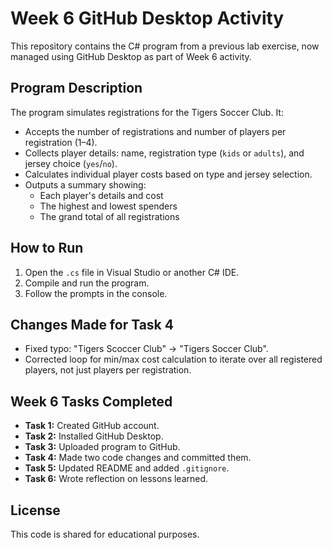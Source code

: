 # Week 6 GitHub Desktop Activity

This repository contains the C# program from a previous lab exercise, now managed using GitHub Desktop as part of Week 6 activity.

## Program Description

The program simulates registrations for the Tigers Soccer Club. It:
- Accepts the number of registrations and number of players per registration (1–4).
- Collects player details: name, registration type (`kids` or `adults`), and jersey choice (`yes`/`no`).
- Calculates individual player costs based on type and jersey selection.
- Outputs a summary showing:
  - Each player's details and cost
  - The highest and lowest spenders
  - The grand total of all registrations

## How to Run

1. Open the `.cs` file in Visual Studio or another C# IDE.
2. Compile and run the program.
3. Follow the prompts in the console.

## Changes Made for Task 4

- Fixed typo: "Tigers Scoccer Club" → "Tigers Soccer Club".
- Corrected loop for min/max cost calculation to iterate over all registered players, not just players per registration.

## Week 6 Tasks Completed

- **Task 1:** Created GitHub account.
- **Task 2:** Installed GitHub Desktop.
- **Task 3:** Uploaded program to GitHub.
- **Task 4:** Made two code changes and committed them.
- **Task 5:** Updated README and added `.gitignore`.
- **Task 6:** Wrote reflection on lessons learned.

## License
This code is shared for educational purposes.
